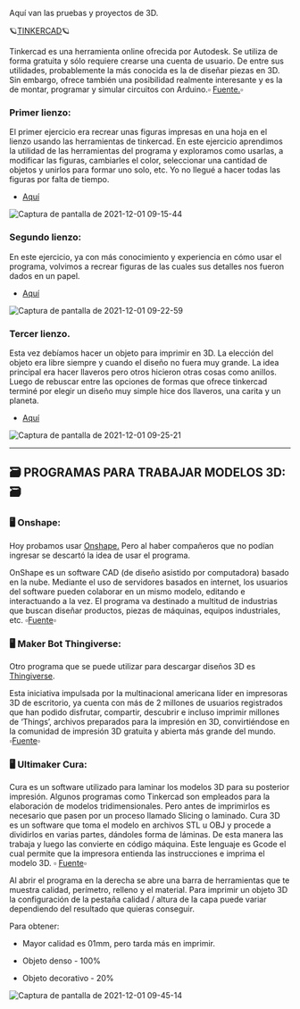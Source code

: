 Aquí van las pruebas y proyectos de 3D.

🪐[TINKERCAD](https://www.tinkercad.com/dashboard)🪐

Tinkercad es una herramienta online ofrecida por Autodesk. Se utiliza de forma gratuita y sólo requiere crearse una cuenta de usuario. De entre sus utilidades, probablemente la más conocida es la de diseñar piezas en 3D. Sin embargo, ofrece también una posibilidad realmente interesante y es la de montar, programar y simular circuitos con Arduino.▫️ [Fuente.](https://codigo21.educacion.navarra.es/recursos/tinkercad-simulador/)▫️

### Primer lienzo:
El primer ejercicio era recrear unas figuras impresas en una hoja en el lienzo usando las herramientas de tinkercad.
En este ejercicio aprendimos la utilidad de las herramientas del programa y exploramos como usarlas, a modificar las figuras, cambiarles el color, 
seleccionar una cantidad de objetos y unirlos para formar uno solo, etc. Yo no llegué a hacer todas las figuras por falta de tiempo.

- [Aquí](https://www.tinkercad.com/things/gmSGebW0BFw-cool-crift)

![Captura de pantalla de 2021-12-01 09-15-44](https://user-images.githubusercontent.com/90753482/144197112-4ff1405e-e903-4177-81b2-3cb165b6a252.png)

### Segundo lienzo:

En este ejercicio, ya con más conocimiento y experiencia en cómo usar el programa, volvimos a recrear figuras de las cuales sus detalles nos fueron dados en un papel. 

- [Aquí](https://www.tinkercad.com/things/lbdXM422kRZ-sizzling-curcan)

![Captura de pantalla de 2021-12-01 09-22-59](https://user-images.githubusercontent.com/90753482/144198042-fa8ad5a5-1773-4b33-bcf5-70b476ca7755.png)

### Tercer lienzo.
Esta vez debíamos hacer un objeto para imprimir en 3D. La elección del objeto era libre siempre y cuando el diseño no fuera muy grande.
La idea principal era hacer llaveros pero otros hicieron otras cosas como anillos. Luego de rebuscar entre las opciones de formas que ofrece tinkercad terminé por elegir un diseño muy simple hice dos llaveros, una carita y un planeta.

- [Aquí](https://www.tinkercad.com/things/ffD8EWVoiW9-dazzling-esboo)

![Captura de pantalla de 2021-12-01 09-25-21](https://user-images.githubusercontent.com/90753482/144198432-60e09847-e0fd-4b3b-a508-e34250f4d3f7.png)

-------

## 🗃️ PROGRAMAS PARA TRABAJAR MODELOS 3D: 🗃️

### 🖥️ Onshape:

Hoy probamos usar [Onshape.](https://www.onshape.com/en/) Pero al haber compañeros que no podían ingresar se descartó la idea de usar el programa.

OnShape es un software CAD (de diseño asistido por computadora) basado en la nube. Mediante el uso de servidores basados en internet, los usuarios del software pueden colaborar en un mismo modelo, editando e interactuando a la vez. El programa va destinado a multitud de industrias que buscan diseñar productos, piezas de máquinas, equipos industriales, etc. ▫️[Fuente](https://www.3dnatives.com/es/onshape-software-3d/)▫️

### 🖥️ Maker Bot Thingiverse:

Otro programa que se puede utilizar para descargar diseños 3D es [Thingiverse](https://www.thingiverse.com/).

Esta iniciativa impulsada por la multinacional americana líder en impresoras 3D de escritorio, ya cuenta con más de 2 millones de usuarios registrados que han podido disfrutar, compartir, descubrir e incluso imprimir millones de ‘Things’, archivos preparados para la impresión en 3D, convirtiéndose en la comunidad de impresión 3D gratuita y abierta más grande del mundo. ▫️[Fuente](https://integralplm.com/blog/2018/11/14/makerbot-thingiverse-celebra-10-anos/)▫️


### 🖥️ Ultimaker Cura:
Cura es un software utilizado para laminar los modelos 3D para su posterior impresión. Algunos programas como Tinkercad son empleados para la elaboración de modelos tridimensionales. Pero antes de imprimirlos es necesario que pasen por un proceso llamado Slicing o laminado.
Cura 3D es un software que toma el modelo en archivos STL u OBJ y procede a dividirlos en varias partes, dándoles forma de láminas. De esta manera las trabaja y luego las convierte en código máquina. Este lenguaje es Gcode el cual permite que la impresora entienda las instrucciones e imprima el modelo 3D. ▫️ [Fuente](https://abax3dtech.com/2020/07/31/descubre-cura-software-de-laminado-3d/)▫️

 Al abrir el programa en la derecha se abre una barra de herramientas que te muestra calidad, perímetro, relleno y el material. 
 Para imprimir un objeto 3D la configuración de la pestaña calidad / altura de la capa puede variar dependiendo del resultado que quieras conseguir.

Para obtener:

- Mayor calidad es 01mm, pero tarda más en imprimir.

- Objeto denso - 100%

- Objeto decorativo - 20%

![Captura de pantalla de 2021-12-01 09-45-14](https://user-images.githubusercontent.com/90753482/144201290-4a86f363-72d2-4d4c-9dc2-615792544057.png)


